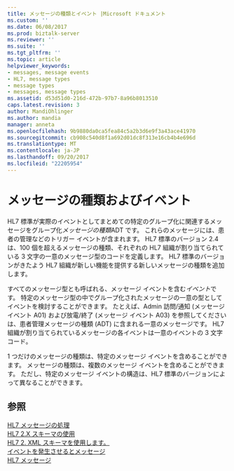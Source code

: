 ```yaml
---
title: メッセージの種類とイベント |Microsoft ドキュメント
ms.custom: ''
ms.date: 06/08/2017
ms.prod: biztalk-server
ms.reviewer: ''
ms.suite: ''
ms.tgt_pltfrm: ''
ms.topic: article
helpviewer_keywords:
- messages, message events
- HL7, message types
- message types
- messages, message types
ms.assetid: d53d51d0-216d-472b-97b7-8a96b8013510
caps.latest.revision: 3
author: MandiOhlinger
ms.author: mandia
manager: anneta
ms.openlocfilehash: 9b9880da0ca5fea84c5a2b3d6e9f3a43ace41970
ms.sourcegitcommit: cb908c540d8f1a692d01dc8f313e16cb4b4e696d
ms.translationtype: MT
ms.contentlocale: ja-JP
ms.lasthandoff: 09/20/2017
ms.locfileid: "22205954"
---
```

# <a name="message-types-and-events"></a>メッセージの種類およびイベント
HL7 標準が実際のイベントとしてまとめての特定のグループ化に関連するメッセージをグループ化*メッセージの種類*ADT です。 これらのメッセージには、患者の管理などのトリガー イベントが含まれます。 HL7 標準のバージョン 2.4 は、100 個を超えるメッセージの種類、それぞれの HL7 組織が割り当てられている 3 文字の一意のメッセージ型のコードを定義します。 HL7 標準のバージョンがきたよう HL7 組織が新しい機能を提供する新しいメッセージの種類を追加します。  
  
 すべてのメッセージ型とも呼ばれる、メッセージ イベントを含む*イベント*です。 特定のメッセージ型の中でグループ化されたメッセージの一意の型としてイベントを検討することができます。 たとえば、Admin 訪問/通知 (メッセージ イベント A01) および放電/終了 (メッセージ イベント A03) を参照してくださいは、患者管理メッセージの種類 (ADT) に含まれる一意のメッセージです。 HL7 組織が割り当てられているメッセージの各イベントは一意のイベントの 3 文字コード。  
  
 1 つだけのメッセージの種類は、特定のメッセージ イベントを含めることができます。 メッセージの種類は、複数のメッセージ イベントを含めることができます。 ただし、特定のメッセージ イベントの構造は、HL7 標準のバージョンによって異なることができます。  
  
## <a name="see-also"></a>参照  
 [HL7 メッセージの処理](../../adapters-and-accelerators/accelerator-hl7/processing-hl7-messages.md)   
 [HL7 2.X スキーマの使用](../../adapters-and-accelerators/accelerator-hl7/using-hl7-2-x-schemas.md)   
 [HL7 2. XML スキーマを使用します。](../../adapters-and-accelerators/accelerator-hl7/using-hl7-2-xml-schemas.md)   
 [イベントを発生させるとメッセージ](../../adapters-and-accelerators/accelerator-hl7/trigger-events-and-messages.md)   
 [HL7 メッセージ](../../adapters-and-accelerators/accelerator-hl7/hl7-messaging.md)